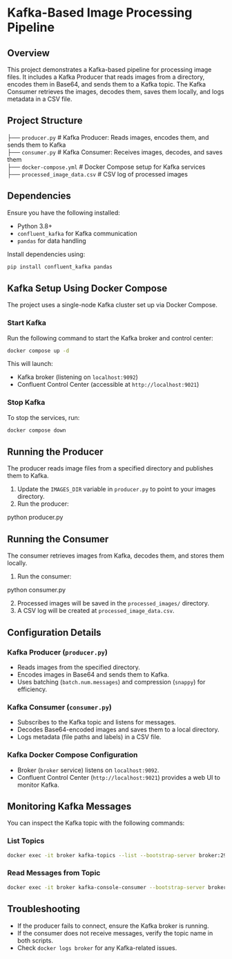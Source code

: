 # **Kafka-Based Image Processing Pipeline**

## **Overview**

This project demonstrates a Kafka-based pipeline for processing image files. It includes a Kafka Producer that reads images from a directory, encodes them in Base64, and sends them to a Kafka topic. The Kafka Consumer retrieves the images, decodes them, saves them locally, and logs metadata in a CSV file.

## **Project Structure**

├── `producer.py`        # Kafka Producer: Reads images, encodes them, and sends them to Kafka  
├── `consumer.py`        # Kafka Consumer: Receives images, decodes, and saves them  
├── `docker-compose.yml` # Docker Compose setup for Kafka services  
├── `processed_image_data.csv` # CSV log of processed images

## **Dependencies**

Ensure you have the following installed:

* Python 3.8+  
* `confluent_kafka` for Kafka communication  
* `pandas` for data handling

Install dependencies using:
```bash
pip install confluent_kafka pandas
```
## **Kafka Setup Using Docker Compose**

The project uses a single-node Kafka cluster set up via Docker Compose.

### **Start Kafka**

Run the following command to start the Kafka broker and control center:
```bash
docker compose up -d
```
This will launch:

* Kafka broker (listening on `localhost:9092`)  
* Confluent Control Center (accessible at `http://localhost:9021`)

### **Stop Kafka**

To stop the services, run:
```bash
docker compose down
```
## **Running the Producer**

The producer reads image files from a specified directory and publishes them to Kafka.

1. Update the `IMAGES_DIR` variable in `producer.py` to point to your images directory.  
2. Run the producer:

python producer.py

## **Running the Consumer**

The consumer retrieves images from Kafka, decodes them, and stores them locally.

1. Run the consumer:

python consumer.py

2. Processed images will be saved in the `processed_images/` directory.  
3. A CSV log will be created at `processed_image_data.csv`.

## **Configuration Details**

### **Kafka Producer (`producer.py`)**

* Reads images from the specified directory.  
* Encodes images in Base64 and sends them to Kafka.  
* Uses batching (`batch.num.messages`) and compression (`snappy`) for efficiency.

### **Kafka Consumer (`consumer.py`)**

* Subscribes to the Kafka topic and listens for messages.  
* Decodes Base64-encoded images and saves them to a local directory.  
* Logs metadata (file paths and labels) in a CSV file.

### **Kafka Docker Compose Configuration**

* Broker (`broker` service) listens on `localhost:9092`.  
* Confluent Control Center (`http://localhost:9021`) provides a web UI to monitor Kafka.

## **Monitoring Kafka Messages**

You can inspect the Kafka topic with the following commands:

### **List Topics**
```bash
docker exec -it broker kafka-topics --list --bootstrap-server broker:29092
```
### **Read Messages from Topic**
```bash
docker exec -it broker kafka-console-consumer --bootstrap-server broker:29092 --topic custom-image-topic --from-beginning
```
## **Troubleshooting**

* If the producer fails to connect, ensure the Kafka broker is running.  
* If the consumer does not receive messages, verify the topic name in both scripts.  
* Check `docker logs broker` for any Kafka-related issues.


